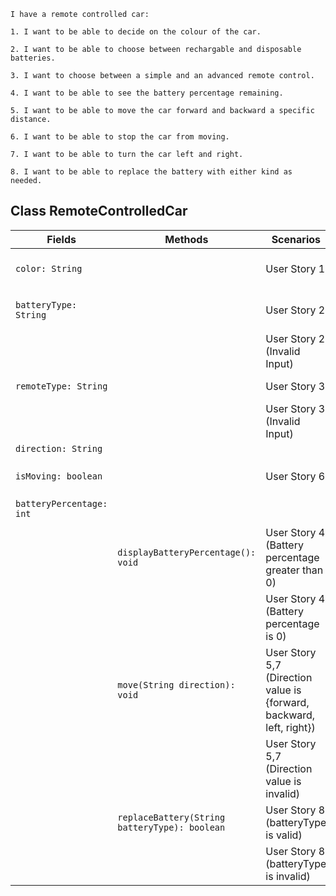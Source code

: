 ```
I have a remote controlled car:

1. I want to be able to decide on the colour of the car.

2. I want to be able to choose between rechargable and disposable batteries.

3. I want to choose between a simple and an advanced remote control.

4. I want to be able to see the battery percentage remaining.

5. I want to be able to move the car forward and backward a specific distance.

6. I want to be able to stop the car from moving.

7. I want to be able to turn the car left and right.

8. I want to be able to replace the battery with either kind as needed.
```

## Class RemoteControlledCar

| Fields                   | Methods                                       | Scenarios                                                            | Outputs/Outcomes                                               |
|--------------------------|-----------------------------------------------|----------------------------------------------------------------------|----------------------------------------------------------------|
| `color: String`          |                                               | User Story 1                                                         | Sets/Gets the color field of the RemoteControlledCar           |
| `batteryType: String`    |                                               | User Story 2                                                         | Sets/Gets the value of the batteryType field                   |
|                          |                                               | User Story 2 (Invalid Input)                                         | Informs the user that the given battery type is invalid        |
| `remoteType: String`     |                                               | User Story 3                                                         | Sets/Gets the value of the remoteType                          |
|                          |                                               | User Story 3 (Invalid Input)                                         | Informs the user that the given remote type is invalid         |
| `direction: String`      |                                               |                                                                      |                                                                |
| `isMoving: boolean`      |                                               | User Story 6                                                         | Sets/Gets the boolean value of the field                       |
| `batteryPercentage: int` |                                               |                                                                      |                                                                |
|                          |                                               |                                                                      |                                                                |
|                          | `displayBatteryPercentage(): void`            | User Story 4 (Battery percentage greater than 0)                     | Prints the remaining battery life with a '%' symbol at the end |
|                          |                                               | User Story 4 (Battery percentage is 0)                               | Prints 'Battery is empty. Closing...'                          |
|                          | `move(String direction): void`                | User Story 5,7 (Direction value is {forward, backward, left, right}) | Sets the direction field to the given String                   |
|                          |                                               | User Story 5,7 (Direction value is invalid)                          | Informs the user, that the given direction is invalid          |
|                          | `replaceBattery(String batteryType): boolean` | User Story 8 (batteryType is valid)                                  | Returns true, sets the batteryType to the given input          |
|                          |                                               | User Story 8 (batteryType is invalid)                                | Returns false, informs the user that the input is invalid      |
